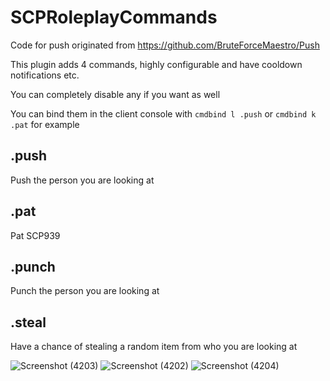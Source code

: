 # SCPRoleplayCommands
Code for push originated from https://github.com/BruteForceMaestro/Push

This plugin adds 4 commands,  highly configurable and have cooldown notifications etc.

You can completely disable any if you want as well

You can bind them in the client console with `cmdbind l .push` or `cmdbind k .pat` for example

## .push
Push the person you are looking at

## .pat
Pat SCP939

## .punch
Punch the person you are looking at

## .steal
Have a chance of stealing a random item from who you are looking at

![Screenshot (4203)](https://github.com/morgana-x/SCPRoleplayCommands/assets/89588301/c91ab1a6-5d1f-4780-a9f9-e874f3e470c5)
![Screenshot (4202)](https://github.com/morgana-x/SCPRoleplayCommands/assets/89588301/a58f99ec-3b2f-43d1-9cab-a0b7b5fcdbe4)
![Screenshot (4204)](https://github.com/morgana-x/SCPRoleplayCommands/assets/89588301/dfb9c292-56df-4f13-8db7-5ac4b4cb8b70)
